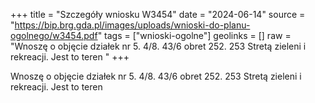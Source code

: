 +++
title = "Szczegóły wniosku W3454"
date = "2024-06-14"
source = "https://bip.brg.gda.pl/images/uploads/wnioski-do-planu-ogolnego/w3454.pdf"
tags = ["wnioski-ogolne"]
geolinks = []
raw = "Wnoszę o objęcie działek nr 5. 4/8. 43/6 obret 252. 253 Stretą zieleni i rekreacji. Jest to teren "
+++

Wnoszę o objęcie działek nr 5. 4/8. 43/6 obret 252. 253 Stretą zieleni i rekreacji. Jest to teren



